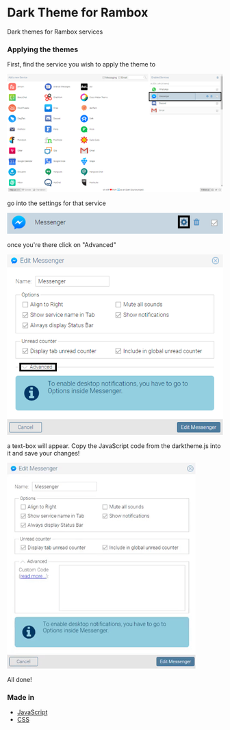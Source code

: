 # Dark Theme for Rambox

Dark themes for Rambox services

### Applying the themes

First, find the service you wish to apply the theme to

![](images/find.png)

go into the settings for that service

![](images/configure.png)

once you're there click on "Advanced"

![](images/advanced.png)

a text-box will appear. Copy the JavaScript code from the darktheme.js into it and save your changes!

![](images/paste.gif)

All done!

### Made in

* [JavaScript](https://en.wikipedia.org/wiki/JavaScript)
* [CSS](https://en.wikipedia.org/wiki/Cascading_Style_Sheets)
